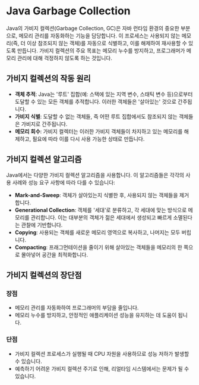 # Java Garbage Collection

Java의 가비지 컬렉션(Garbage Collection, GC)은 자바 런타임 환경의 중요한 부분으로, 메모리 관리를 자동화하는 기능을 담당합니다. 이 프로세스는 사용되지 않는 메모리(즉, 더 이상 참조되지 않는 객체)를 자동으로 식별하고, 이를 해제하여 재사용할 수 있도록 만듭니다. 가비지 컬렉션의 주요 목표는 메모리 누수를 방지하고, 프로그래머가 메모리 관리에 대해 걱정하지 않도록 하는 것입니다.

## 가비지 컬렉션의 작동 원리

- **객체 추적**: Java는 '루트' 집합(예: 스택에 있는 지역 변수, 스태틱 변수 등)으로부터 도달할 수 있는 모든 객체를 추적합니다. 이러한 객체들은 '살아있는' 것으로 간주됩니다.
- **가비지 식별**: 도달할 수 없는 객체들, 즉 어떤 루트 집합에서도 참조되지 않는 객체들은 가비지로 간주됩니다.
- **메모리 회수**: 가비지 컬렉터는 이러한 가비지 객체들이 차지하고 있는 메모리를 해제하고, 필요에 따라 이를 다시 사용 가능한 상태로 만듭니다.

## 가비지 컬렉션 알고리즘

Java에서는 다양한 가비지 컬렉션 알고리즘을 사용합니다. 이 알고리즘들은 각각의 사용 사례와 성능 요구 사항에 따라 다를 수 있습니다:

- **Mark-and-Sweep**: 객체가 살아있는지 식별한 후, 사용되지 않는 객체들을 제거합니다.
- **Generational Collection**: 객체를 '세대'로 분류하고, 각 세대에 맞는 방식으로 메모리를 관리합니다. 이는 대부분의 객체가 젊은 세대에서 생성되고 빠르게 소멸된다는 관찰에 기반합니다.
- **Copying**: 사용되는 객체를 새로운 메모리 영역으로 복사하고, 나머지는 모두 버립니다.
- **Compacting**: 프래그먼테이션을 줄이기 위해 살아있는 객체들을 메모리의 한 쪽으로 몰아넣어 공간을 최적화합니다.

## 가비지 컬렉션의 장단점

### 장점

- 메모리 관리를 자동화하여 프로그래머의 부담을 줄입니다.
- 메모리 누수를 방지하고, 안정적인 애플리케이션 성능을 유지하는 데 도움이 됩니다.

### 단점

- 가비지 컬렉션 프로세스가 실행될 때 CPU 자원을 사용하므로 성능 저하가 발생할 수 있습니다.
- 예측하기 어려운 가비지 컬렉션 주기로 인해, 리얼타임 시스템에서는 문제가 될 수 있습니다.
